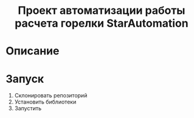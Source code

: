<h1 align = "center">Проект автоматизации работы расчета горелки StarAutomation</h1>
 
#   Описание

#  Запуск

1.	Склонировать репозиторий
2.	Установить библиотеки
3.	Запустить
